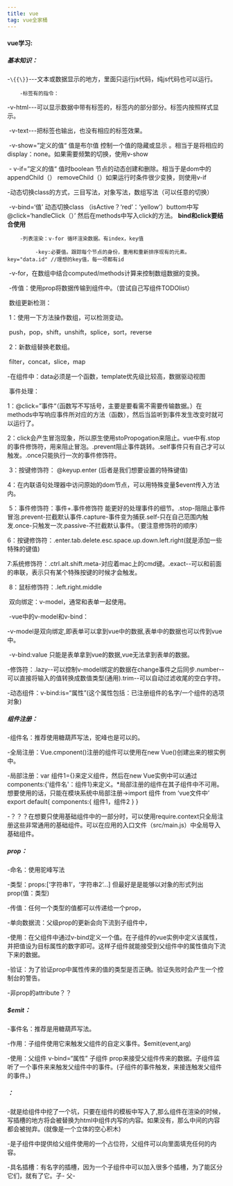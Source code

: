 ```yaml
---
title: vue
tag: vue全家桶
---
```

#### vue学习:

##### 	基本知识：

​		-`\{{\}}`---文本或数据显示的地方，里面只运行js代码，纯js代码也可以运行。

 		-标签有的指令： 

​				 -v-html---可以显示数据中带有标签的，标签内的部分部分。标签内按照样式显示。

​				 -v-text---把标签也输出，也没有相应的标签效果。

​		-v-show=”定义的值“ 值是布尔值 控制一个值的隐藏或显示  。相当于是将相应的display：none。如果需要频繁的切换，使用v-show

​		- v-if=”定义的值“ 值时boolean 节点的动态创建和删除。相当于是dom中的appendChild（） removeChild（）如果运行时条件很少变换，则使用v-if

​				-动态切换class的方式，三目写法，对象写法，数组写法（可以任意的切换）	

​				-v-bind=‘值’ 动态切换class （isActive？‘red’：‘yellow’）buttom中写@click=‘handleClick（）’ 然后在methods中写入click的方法。 **bind和click要结合使用**

 	 	-列表渲染：v-for 循环渲染数据。有index，key值

   			 -key:必要值。跟踪每个节点的身份，重用和重新排序现有的元素。key="data.id" //理想的key值，每一项都有id

​				-v-for，在数组中结合computed/methods计算来控制数组数据的变换。

​		-传值：使用prop将数据传输到组件中。（尝试自己写组件TODOlist）

​        数组更新检测：

​            1：使用一下方法操作数组，可以检测变动。

​                push，pop，shift，unshift，splice，sort，reverse

​            2：新数组替换老数组。

​                filter，concat，slice，map

​	-在组件中：data必须是一个函数，template优先级比较高，数据驱动视图





​    事件处理：

​        1：@click=”事件“（函数写不写括号，主要是要看需不需要传输数据。）在methods中写响应事件所对应的方法（函数），然后当监听到事件发生改变时就可以运行了。

​        2：click会产生冒泡现象，所以原生使用stoPropogation来阻止。vue中有.stop的事件修饰符，用来阻止冒泡。.prevent阻止事件跳转。.self事件只有自己才可以触发。.once只能执行一次的事件修饰符。   

​        3：按键修饰符： @keyup.enter (后者是我们想要设置的特殊键值)

​		4：在内联语句处理器中访问原始的dom节点，可以用特殊变量$event传入方法内。

​		5：事件修饰符：事件+.事件修饰符 能更好的处理事件的细节。.stop-阻阻止事件冒泡.prevent-拦截默认事件.capture-事件变为捕获.self-只在自己范围内触发.once-只触发一次.passive-不拦截默认事件。（要注意修饰符的顺序）

​		6：按键修饰符：.enter.tab.delete.esc.space.up.down.left.right(就是添加一些特殊的键值)

​		7:系统修饰符：.ctrl.alt.shift.meta-对应着mac上的cmd键。.exact--可以和前面的串联，表示只有某个特殊按键的时候才会触发。

​		8：鼠标修饰符：.left.right.middle



​	双向绑定：v-model，通常和表单一起使用。

​		-vue中的v-model和v-bind：

​    		-v-model是双向绑定,即表单可以拿到vue中的数据,表单中的数据也可以传到vue中。

​    		-v-bind:value 只能是表单拿到vue的数据,vue无法拿到表单的数据。

​		-修饰符：.lazy--可以控制v-model绑定的数据在change事件之后同步.number--可以直接将输入的值转换成数值类型(通用).trim--可以自动过滤收尾的空白字符。



​	-动态组件：v-bind:is=“属性”(这个属性包括：已注册组件的名字/一个组件的选项对象)



##### 组件注册：

-组件名：推荐使用糖葫芦写法，驼峰也是可以的。

-全局注册：Vue.cmponent()注册的组件可以使用在new Vue()创建出来的根实例中。 

-局部注册：var 组件1={}来定义组件，然后在new Vue实例中可以通过components:{'组件名'：组件1}来定义。*局部注册的组件在其子组件中不可用。想要使用的话，只能在模块系统中局部注册->import 组件 from ‘vue文件中’ export default{ components:{ 组件1，组件2 } }

​	-？？？在想要只使用基础组件中的一部分时，可以使用require.context只全局注册这些非常通用的基础组件。可以在应用的入口文件（src/main.js）中全局导入基础组件。

##### prop：

-命名：使用驼峰写法

-类型：props:[‘字符串1’，‘字符串2’...] 但最好是是能够以对象的形式列出prop(值：类型)

-传值：任何一个类型的值都可以传递给一个prop，

-单向数据流：父级prop的更新会向下流到子组件中，

-使用：在父组件中通过v-bind定义一个值。在子组件的vue实例中定义该属性，并把值设为目标属性的数字即可。这样子组件就能接受到父组件中的属性值向下流下来的数据。

-验证：为了验证prop中属性传来的值的类型是否正确。验证失败时会产生一个控制台的警告。

-非prop的attribute？？

##### $emit：

-事件名：推荐是用糖葫芦写法。

-作用：子组件使用它来触发父组件的自定义事件。$emit(event,arg)

-使用：父组件 v-bind=“属性” 子组件 prop来接受父组件传来的数据。子组件监听了一个事件来来触发父组件中的事件。(子组件的事件触发，来接连触发父组件的事件。)

##### <slot>：

-就是给组件中挖了一个坑，只要在组件的模板中写入了<slot></slot>,那么组件在渲染的时候，写插槽的地方将会被替换为html中组件内写的内容。如果没有，那么中间的内容都会被抛弃。(就像是一个立体的空心积木)

-是子组件中提供给父组件使用的一个占位符，父组件可以向里面填充任何的内容。

-具名插槽：有名字的插槽，因为一个子组件中可以加入很多个插槽，为了能区分它们，就有了它。子-<slot name='header'> 父-<template v-slot:header> 使用v-slot来连接子中插槽。

-默认插槽：没有命名的就是默认插槽，但是前提是子中有<slot> 父中有传值

-作用域插槽：带参数的插槽，子组件提供给父组件一个仅用于插槽中的参数，父组件就可以通过不同的方式展示和填充内容。？？

-过滤器：为页面数据添油加醋的功能。

​	-局部：1：在vue实例中，添加一个filters:{ 方法，用来修改或筛选后端传过来的数据  }来声明过滤器2：使用`{{ 数据\|过滤器的名字}}  过滤`器就是一个函数。

​	-全局：vue.filter('过滤器名字'，函数逻辑)

-watch：监听的是单个属性，基本类型普通监听，复杂类型 deep监听。监听操作的是数据，而计算操作的是函数。

-methods:直接修改的数据属性





##### 渲染函数：



##### 单文件组件：

-SPA：单页Web应用。特点：在前后端分离的基础上加了一层前端路由

-扩展名：.vue。

-其中，css可以使用预处理器来构建。



前面学到的是vue2，好上手，但是实际应用中要用vue全家桶(vue全家桶：vue-cli，vue-router，vue-resource，vuex) vue-cli:脚手架，相当于是启动了一个请求服务器，把环境搭建好了，只要开发就行。

脚手架的使用：

​    1：先安装一个全局webpack。npm install webpack -g。再安装一个全局的vue-cli。 npm install -g vue-cli.

​    2:cd 进一个要放项目的文件夹 直接创建一个.vue文件。vue create + 项目名。(vue 3.X以上使用，2.x就用npm install webpack + 项目名)

​    3：安装相应的依赖。npm install

​    4:起项目。npm run start （也可以显式的指定入口文件。不太会）



vue引入公共样式的三种方式：

​    1：入口main.js中引入。  import  from  

​    2：在index.html中引入。

​    3：直接在app.vue中引用，但在index.html的head上空出一个<style>



vue组件父子传值的4种方法:props，ref,emit,模板传递通信slot

​    -props：

​        静态传值就是直接通过props来传递。

​        动态传值是通过v-bind来绑定一个要传递值的key，然后后面跟要传递的内容，不过这个内容是可以改变的

​	-slot：父组件在使用子组件的同时并向其中传值。



·vue里的ref（$ref）:

​    1、ref 加在普通的元素上，用this.ref.name 获取到的是dom元素

　　 2、ref 加在子组件上，用this.ref.name 获取到的是组件实例，可以使用组件的所有方法。

　  3、如何利用 v-for 和 ref 获取一组数组或者dom 节点



·prop 着重于数据的传递，它并不能调用子组件里的属性和方法。像创建文章组件时，自定义标题和内容这样的使用场景，最适合使用prop。

·$ref 着重于索引，主要用来调用子组件里的属性和方法，其实并不擅长数据传递。而且ref用在dom元素的时候，能使到选择器的作用，这个功能比作为索引更常有用到。



ref  $refs:

​    ·ref指定了某个dom节点。（相当于是一个字符串型的索引值）

​    ·refs是所有ref的集合。

​    ·ref和v-for一起使用时，获取的引用会是一个数组，



--html中 ref="profile"

--组件中  child = perent.$refs.profile(child是perent中所有dom节点的集合，标识就是profile)



表单验证：validate()

​    p=this.$refs.form.validate()  submit过来的从上面传来的表单值，是否有效，p.then.

##### vue-router：

-**核心：**改变url，但是页面不进行整体的刷新。结合vue.js来创建单页应用。   可以通过组合组件来组成应用程序，当把路由加入后，只需要将组件映射到路由，然后告诉路由在哪里渲染。

-**路由规则：**hash和history

​	-hash：#=锚点，本质是改变window.location的href属性。可以直接赋值location.hash改变href，但页面不刷新。

​	-history：可以改变url而不刷新页面。(比较新，IE9之前不能使用，所以hash更加通用一些)

​		-history.pushState()：类似栈，有进有出

​		-history.replaceState()：替换url，没有退回(常用的)

​		-history.back()

​		-history.forward()

​		-history.go(num)

-**路由分类：**

​	-动态路由：path:'/user/:id' .以冒号开头，只要前缀相同就都能映射到相同的路由上去。

​	-嵌套路由：有同一个父路由的路由。在普通路由配置的时候加入一个children：[{其他路由}]

​	-命名路由：给路由加一个name，在使用`router-link :to="{ name：‘xx’，params：{xx}}" name`是前半段，params是后半段。跳转的路径是/xx/xx.

-**路由视图：**<router-view></router-view> --必须有，相当于是在页面中给路由站了一个位置。

-props：在路由中加入props参数，可以将组件和路由解耦，这样使的组件更易重用和测试。**设置：**props：true 。这样就会将route.params设置为组件属性（???）---传参这里有很大的问题。

-**步骤：**

1：定义路由或者从别处引入，<script src="./vue-router.js"></script>。

2:准备路由所需要的组件。(能够跳转的块)。

3：创建路由对象，在对象中配置路由规则 var routes=new VueRouter({ path:'/foo',component:Foo })。（这两值必备，name可有可无）

4：在vue中注入路由。vue实例中，加入一个router。

5：通过<router-view></router-view>挖坑，路径匹配到的组件都会渲染到这来。

6：路由通过<router-link to="相应路由的path">跳转，这个被渲染后会变成a标签，值的前面会变成一个#，从而变成锚点。(链接的一种，就是在<a name="xxx" href="#hello">这就是在特定的xxx的地方设置了一个锚点。)

-**实际操作：**

​	1：在组件目录下写spa，然后在router目录下使用import引入之前写的spa(使用相对路径(相对路径：./文件名表示在当前目录下。))

​	2：在router目录中的index.js，的下面写入相应的路由，按照给定的模板写。引入时要注意new router的地址。import .. from 'new router的地方'(给的模板中设置的name是用在嵌套路由上的。)

​	3：在main.js中import相应的router

​	4：在app.vue中加入<router-link>来定义页面中点击触发部分(定义当点击后去到的地方)<router-view>来在页面中显示。

​	5：重定向-就是在路由中一定要加一个路由，指向有的页面（用户输入了不存在的路由，跳转到有用的页面去）两种写法：1：path:'*',redirect:'/组件' 2：path:'\*',redirect:{name:'组件'}。

-**路由守卫：** 就是在路由的基础上添加了钩子函数	

​	-全局前置守卫：router.beforeEach((to,from,next)=>{})  to=即将进入的目标路由对象-到哪去。from=当前要离开的路由-从哪来。next=function，一定要调用这里的方法，来resolve这个钩子。next函数中的参数，会影响执行效果。【无参->进行下一个钩子，如果全都执行完了，那么导航的状态就是confirmed。false->中断当前的导航。在正在改变url的过程中，那么url地址会重置到from路由对应的地址。'/'->跳转到不同的地址。中断正在跳转的地址，然后去一个新的地址。(可以传递任意函数？？？)。error->导航过程会被终止，并且错误会传去router.onError()注册过的回调中去。】

​	-全局解析守卫：router.beforeResolve()=和上面类似。区别：在导航被确认之前，同时在all component内守卫，和异步路由组件被解析之后，解析守卫被调用。

​	-全局后置钩子：router.afterEach((to,from)=>{})。没有next，不会改变导航本身。

-**导航解析流程：** (导航：路由正在跳转的过程)

触发导航 -> 在失活的组件里调用 `beforeRouteLeave` 守卫。(失活的组件就是要被离开的组件)->调用全局的 `beforeEach` 守卫。(在导航前)->在重用的组件里调用 `beforeRouteUpdate`(路由改变，组件被复用时调用)->在路由配置里调用 `beforeEnter`->解析异步路由组件->在被激活的组件里调用 `beforeRouteEnter`->调用全局的 `beforeResolve`->导航被确认->调用全局的 `afterEach` 钩子->触发 DOM 更新->调用 `beforeRouteEnter` 守卫中传给 `next` 的回调函数，创建好的组件实例会作为回调函数的参数传入

-元信息：

-**过渡动效：** 加入一个<transition></transition> 来实现切换路由时中间的过渡动画。

-**数据获取：** 两种，导航完成**前**-在路由进入的守卫中获取数据，获取数据之后再进行导航/**后**-先导航，结束后在组件的生命周期钩子中获取数据。

-**滚动行为：** 控制页面来回回滚后，前的滚动条进度保持的位置。**使用：** 给router实例中，加入一个scrollBehavior(to, from, savePosition)方法。

##### 路由参数：

-router传递参数：使用上面的那个router-link

-接受参数：

​	-组件接收：在html中获取路由参数, 通过$route.params.参数名

`var productType = Vue.component('productType',{`
    `//在html中获取路由参数, 通过$route.params.参数名`
    `template:'<div>这里显示商品编号{{$route.params.id}}</div>',`
`})`

​	-js接收：在js中获取路由参数, 通过this.$route.params.参数名

`var productType = Vue.component('productType',{`
    `//在html中获取路由参数, 通过$route.params.参数名`
    `template:'<div>这里显示商品编号{{$route.params.id}}</div>',`
    `//模板编译完成之后调用`
    `mounted() {`
        `//在js中获取路由参数, 通过this.$route.params.参数名`
        `console.log(this.$route.params.id)`
    `},`
`})`

-this.$route.query和this.$route.params的区别：

​	传参数时，query:{path: item.id} url中会带有参数 params:{name: item.id} url中没有参数显示

-响应路由的参数变化：

##### vuex：

-专门为vue.js开发的状态管理模式，集中管理所有组件的状态。

state--大树的树干--共用的数据，不同的组件就像树的分叉，会使用树的一部分数据，但是会根据自己做出一些调整。这个调整可以使用mutation改变，(过程是同步的？？？---就是逻辑是同步改变的)异步逻辑都封装到action里面。

-vuex部分文件：api-里面会放一些抽出来的api请求，与后台交互的请求响应代码。？？？   Component-放一些单页面组件，store-index.js=组装模块并导出store的地方，actions.js=根级别的action，mutation.js=跟级别的mutation。modules-中存放着各种模块（这种模块中放的是什么）

-一个模块中，要创建state，mutation，action，getter

-**state：**在vue实例中，可以通过this.$store.state.data(可换，数据名，来访问到store中的数据)。当一个组件需要获取多个状态时(数据???)将这些状态都声明在计算中会冗余，这时候，可以使用mapState辅助函数---生成计算数据。（就是在computed中写了一个mapState函数，将上面的参数简化。）

-**getter：** state的计算属性，就像vue中的computed一样，返回值也会根据他的依赖被缓存起来，依赖值改变才会改变。getter会暴露一个  store.getter的对象，(数据在getter中被计算，我们可以使用store.getter来直接调用这些数据)在getter中也能接受其他的getter的参数。

-**actions：** state中出来的数据，action要来取数据，然后action中取完的数据（使用commit，其中有两个参数，事件，(???回调函数吗，是什么)）才能再使用mutation来修改里面的值。action 提交的是mutation，而不是直接改变状态。有它的原因就是为了可以在成功和失败两个状态之间横跳。可以使用promise 也可以使用async/await

-**mutation：** 改变store中的状态，(就像是在原有的树枝上长出一截新的树枝。)有事件和回调函数。(我现在的理解就是他就像java里面的那个函数重写一样，在原有的基础上给原来的增加一些方法)

-new store-创建实例，其中必备state来存放一个大的共享数据，

state写数据->要改变数据状态->action提交mutation->mutation直接改变数据。







Q:1：v-model绑定，循环渲染的时候value怎么设置。

2：ref，prop的具体区别，实际使用的时候呢

3:fx-cascader中的数据怎么传

4:为什么有时候按钮不触发事件